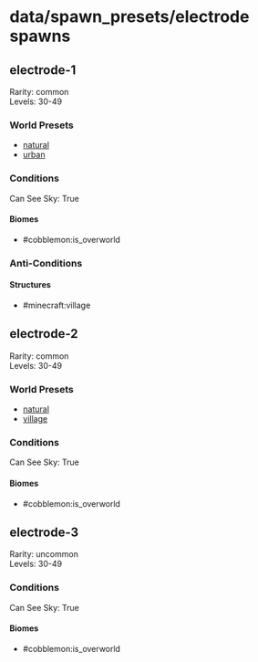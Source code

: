 # data/spawn_presets/electrode spawns  
  
## electrode-1  
Rarity: common  
Levels: 30-49  
  
### World Presets  
* [natural](/data/spawn_data/natural.md)  
* [urban](/data/spawn_data/urban.md)  
  
### Conditions  
Can See Sky: True  
  
#### Biomes  
  * #cobblemon:is_overworld
  
  
### Anti-Conditions  
  
#### Structures  
  * #minecraft:village
  
  
## electrode-2  
Rarity: common  
Levels: 30-49  
  
### World Presets  
* [natural](/data/spawn_data/natural.md)  
* [village](/data/spawn_data/village.md)  
  
### Conditions  
Can See Sky: True  
  
#### Biomes  
  * #cobblemon:is_overworld
  
  
## electrode-3  
Rarity: uncommon  
Levels: 30-49  
  
### Conditions  
Can See Sky: True  
  
#### Biomes  
  * #cobblemon:is_overworld
  
